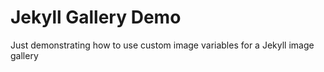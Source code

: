 # Jekyll Gallery Demo

Just demonstrating how to use custom image variables for a Jekyll image gallery